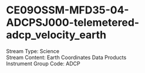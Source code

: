 # CE09OSSM-MFD35-04-ADCPSJ000-telemetered-adcp_velocity_earth

Stream Type: Science<br>
Stream Content: Earth Coordinates Data Products<br>
Instrument Group Code: ADCP<br>
